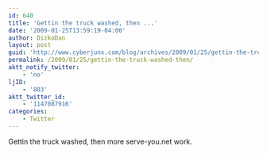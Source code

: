 ```yaml
---
id: 640
title: 'Gettin the truck washed, then ...'
date: '2009-01-25T13:59:19-04:00'
author: DizkoDan
layout: post
guid: 'http://www.cyberjunx.com/blog/archives/2009/01/25/gettin-the-truck-washed-then/'
permalink: /2009/01/25/gettin-the-truck-washed-then/
aktt_notify_twitter:
    - 'no'
ljID:
    - '803'
aktt_twitter_id:
    - '1147087916'
categories:
    - Twitter
---
```


Gettin the truck washed, then more serve-you.net work.